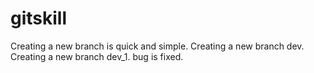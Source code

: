 # gitskill
Creating a new branch is quick and simple.
Creating a new branch dev.
Creating a new branch dev_1.
bug is fixed.